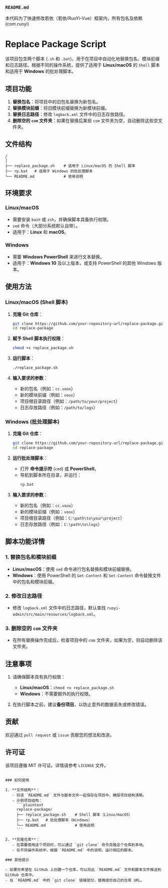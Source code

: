 ### `README.md`

本代码为了快速修改若依（若依/RuoYi-Vue）框架内，所有包名及依赖(com.ruoyi)

# Replace Package Script

该项目包含两个脚本 (`.sh` 和 `.bat`)，用于在项目中自动化地替换包名、模块前缀和日志路径。根据不同的操作系统，提供了适用于 **Linux/macOS** 的 `Shell` 脚本和适用于 **Windows** 的批处理脚本。

## 项目功能

1. **替换包名**：将项目中的旧包名替换为新包名。
2. **替换模块前缀**：将旧模块前缀替换为新模块前缀。
3. **替换日志路径**：修改 `logback.xml` 文件中的日志存放路径。
4. **删除空的 `com` 文件夹**：如果在替换后某些 `com` 文件夹为空，自动删除这些空文件夹。

## 文件结构


```
/
│
├── replace_package.sh    # 适用于 Linux/macOS 的 Shell 脚本
├── rp.bat   # 适用于 Windows 的批处理脚本
└── README.md             # 使用说明
```

## 环境要求

### Linux/macOS

- 需要安装 `bash` 或 `zsh`，并确保脚本具备执行权限。
- `sed` 命令（大部分系统默认自带）。
- 适用于：**Linux** 和 **macOS**。

### Windows

- 需要 **Windows PowerShell** 来进行文本替换。
- 适用于：**Windows 10** 及以上版本，或支持 PowerShell 的其他 Windows 版本。

## 使用方法

### Linux/macOS (Shell 脚本)

1. **克隆 Git 仓库**：
   ```bash
   git clone https://github.com/your-repository-url/replace-package.git
   cd replace-package
   ```

2. **赋予 Shell 脚本执行权限**：
   ```bash
   chmod +x replace_package.sh
   ```

3. **运行脚本**：
   ```bash
   ./replace_package.sh
   ```

4. **输入要求的参数**：
   - 新的包名（例如：`cc.voox`）
   - 新的模块前缀（例如：`voox`）
   - 项目根目录路径（例如：`/path/to/your/project`）
   - 日志存放路径（例如：`/path/to/logs`）

### Windows (批处理脚本)

1. **克隆 Git 仓库**：
   ```bash
   git clone https://github.com/your-repository-url/replace-package.git
   cd replace-package
   ```

2. **运行批处理脚本**：
   - 打开 **命令提示符** (`cmd`) 或 **PowerShell**。
   - 导航到脚本所在目录，并运行：
     ```cmd
     rp.bat
     ```

3. **输入要求的参数**：
   - 新的包名（例如：`cc.voox`）
   - 新的模块前缀（例如：`voox`）
   - 项目根目录路径（例如：`C:\path\to\your\project`）
   - 日志存放路径（例如：`C:\path\to\logs`）

## 脚本功能详情

### 1. 替换包名和模块前缀

- **Linux/macOS**：使用 `sed` 命令进行包名替换和模块前缀替换。
- **Windows**：使用 PowerShell 的 `Get-Content` 和 `Set-Content` 命令替换文件中的包名和模块前缀。

### 2. 修改日志路径

- 修改 `logback.xml` 文件中的日志路径，默认查找 `ruoyi-admin/src/main/resources/logback.xml`。

### 3. 删除空的 `com` 文件夹

- 在所有替换操作完成后，检查项目中的 `com` 文件夹，如果为空，则自动删除该文件夹。

## 注意事项

1. 请确保脚本具有执行权限：
   - **Linux/macOS**：`chmod +x replace_package.sh`
   - **Windows**：不需要额外的执行权限。

2. 在执行脚本之前，建议**备份项目**，以防止意外的数据丢失或修改错误。

## 贡献

欢迎通过 `pull request` 或 `issue` 贡献您的想法和改进。

## 许可证

该项目遵循 MIT 许可证。详情请参考 `LICENSE` 文件。
```

### 如何使用

1. **文件结构**：
   - 将该 `README.md` 文件与脚本文件一起保存在项目中，确保项目结构清晰。
   - 示例项目结构：
     ```plaintext
     replace-package/
     ├── replace_package.sh    # Shell 脚本（Linux/macOS）
     ├── rp.bat   # 批处理脚本（Windows）
     └── README.md             # 使用说明
     ```

2. **克隆仓库**：
   - 在需要使用这个项目时，可以通过 `git clone` 命令克隆这个仓库到本地。
   - 在不同操作系统中，根据 `README.md` 中的说明，运行相应的脚本。

### 其他提示

- 如果你希望在 GitHub 上创建一个仓库，可以将此 `README.md` 文件和脚本文件推送到 GitHub 仓库中。
- 在 `README.md` 中的 `git clone` 链接部分，替换成你自己的仓库 URL。
